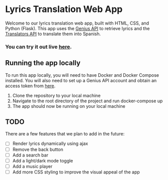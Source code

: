# Lyrics Translation Web App

Welcome to our lyrics translation web app, built with HTML, CSS, and Python (Flask). This app uses the [Genius API](https://docs.genius.com/) to retrieve lyrics and the [Translators API](https://pypi.org/project/translators/) to translate them into Spanish.

### You can try it out live [here](https://lyrics-translate-web-app.onrender.com).

## Running the app locally

To run this app locally, you will need to have Docker and Docker Compose installed. You will also need to set up a Genius API account and obtain an access token from [here](https://genius.com/api-clients).

1. Clone the repository to your local machine
2. Navigate to the root directory of the project and run docker-compose up
3. The app should now be running on your local machine

## TODO

There are a few features that we plan to add in the future:

- [ ] Render lyrics dynamically using ajax
- [ ] Remove the back button
- [ ] Add a search bar
- [ ] Add a light/dark mode toggle
- [ ] Add a music player
- [ ] Add more CSS styling to improve the visual appeal of the app
